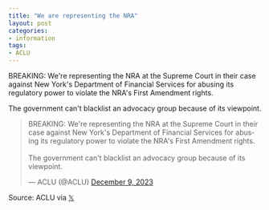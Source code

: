 ```yaml
---
title: "We are representing the NRA"
layout: post
categories:
- information
tags:
- ACLU
---
```


BREAKING: We're representing the NRA at the Supreme Court in their case against New York's Department of Financial Services for abusing its regulatory power to violate the NRA's First Amendment rights.

The government can't blacklist an advocacy group because of its viewpoint.

<blockquote class="twitter-tweet"><p lang="en" dir="ltr">BREAKING: We're representing the NRA at the Supreme Court in their case against New York's Department of Financial Services for abusing its regulatory power to violate the NRA's First Amendment rights.<br><br>The government can't blacklist an advocacy group because of its viewpoint.</p>&mdash; ACLU (@ACLU) <a href="https://twitter.com/ACLU/status/1733528454115496219">December 9, 2023</a></blockquote> <script async src="https://platform.x.com/widgets.js" charset="utf-8"></script>

Source: ACLU via [𝕏](https://x.com)
